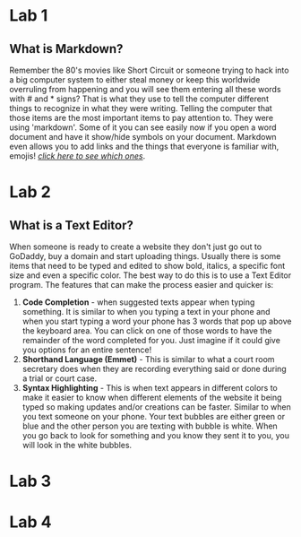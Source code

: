 # Lab 1 
## What is Markdown?
Remember the 80's movies like Short Circuit or someone trying to hack into a big computer system to either steal money or keep this worldwide overruling from happening and you will see them entering all these words with # and * signs? That is what they use to tell the computer different things to recognize in what they were writing. Telling the computer that those items are the most important items to pay attention to. They were using 'markdown'. Some of it you can see easily now if you open a word document and have it show/hide symbols on your document. Markdown even allows you to add links and the things that everyone is familiar with, emojis! _[click here to see which ones](https://github.com/ikatyang/emoji-cheat-sheet/blob/master/README.md)_.

# Lab 2 
## What is a Text Editor?
When someone is ready to create a website they don't just go out to GoDaddy, buy a domain and start uploading things. Usually there is some items that need to be typed and edited to show bold, italics, a specific font size and even a specific color. The best way to do this is to use a Text Editor program. The features that can make the process easier and quicker is:
1. **Code Completion** - when suggested texts appear when typing something. It is similar to when you typing a text in your phone and when you start typing a word your phone has 3 words that pop up above the keyboard area. You can click on one of those words to have the remainder of the word completed for you. Just imagine if it could give you options for an entire sentence! 
2. **Shorthand Language (Emmet)** - This is similar to what a court room secretary does when they are recording everything said or done during a trial or court case.
3. **Syntax Highlighting** - This is when text appears in different colors to make it easier to know when different elements of the website it being typed so making updates and/or creations can be faster. Similar to when you text someone on your phone. Your text bubbles are either green or blue and the other person you are texting with bubble is white. When you go back to look for something and you know they sent it to you, you will look in the white bubbles. 

# Lab 3


# Lab 4